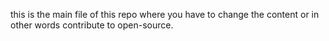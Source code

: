 this is the main file of this repo where you have to change the content or in other words contribute to open-source.
